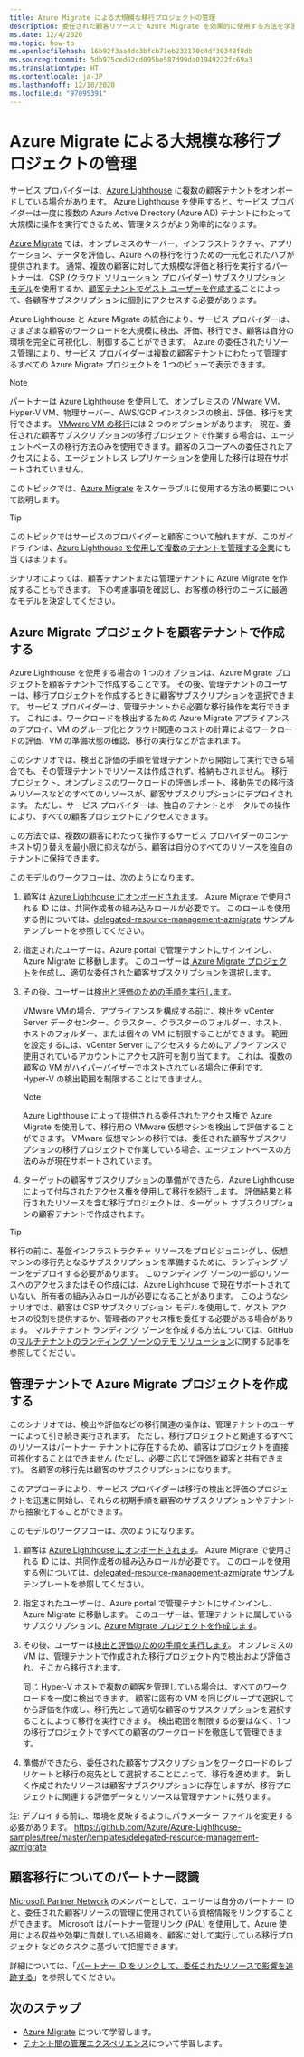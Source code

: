 ```yaml
---
title: Azure Migrate による大規模な移行プロジェクトの管理
description: 委任された顧客リソースで Azure Migrate を効果的に使用する方法を学習します。
ms.date: 12/4/2020
ms.topic: how-to
ms.openlocfilehash: 16b92f3aa4dc3bfcb71eb232170c4df30348f8db
ms.sourcegitcommit: 5db975ced62cd095be587d99da01949222fc69a3
ms.translationtype: HT
ms.contentlocale: ja-JP
ms.lasthandoff: 12/10/2020
ms.locfileid: "97095391"
---
```

# <a name="manage-migration-projects-at-scale-with-azure-migrate"></a>Azure Migrate による大規模な移行プロジェクトの管理

サービス プロバイダーは、[Azure Lighthouse](../overview.md) に複数の顧客テナントをオンボードしている場合があります。 Azure Lighthouse を使用すると、サービス プロバイダーは一度に複数の Azure Active Directory (Azure AD) テナントにわたって大規模に操作を実行できるため、管理タスクがより効率的になります。

[Azure Migrate](../../migrate/migrate-services-overview.md) では、オンプレミスのサーバー、インフラストラクチャ、アプリケーション、データを評価し、Azure への移行を行うための一元化されたハブが提供されます。 通常、複数の顧客に対して大規模な評価と移行を実行するパートナーは、[CSP (クラウド ソリューション プロバイダー) サブスクリプション モデル](/partner-center/customers-revoke-admin-privileges)を使用するか、[顧客テナントでゲスト ユーザーを作成する](/azure/active-directory/external-identities/what-is-b2b)ことによって、各顧客サブスクリプションに個別にアクセスする必要があります。

Azure Lighthouse と Azure Migrate の統合により、サービス プロバイダーは、さまざまな顧客のワークロードを大規模に検出、評価、移行でき、顧客は自分の環境を完全に可視化し、制御することができます。 Azure の委任されたリソース管理により、サービス プロバイダーは複数の顧客テナントにわたって管理するすべての Azure Migrate プロジェクトを 1 つのビューで表示できます。

> [!NOTE]
> パートナーは Azure Lighthouse を使用して、オンプレミスの VMware VM、Hyper-V VM、物理サーバー、AWS/GCP インスタンスの検出、評価、移行を実行できます。 [VMware VM の移行](../../migrate/server-migrate-overview.md)には 2 つのオプションがあります。 現在、委任された顧客サブスクリプションの移行プロジェクトで作業する場合は、エージェントベースの移行方法のみを使用できます。顧客のスコープへの委任されたアクセスによる、エージェントレス レプリケーションを使用した移行は現在サポートされていません。

このトピックでは、[Azure Migrate](../../migrate/migrate-services-overview.md) をスケーラブルに使用する方法の概要について説明します。

> [!TIP]
> このトピックではサービスのプロバイダーと顧客について触れますが、このガイドラインは、[Azure Lighthouse を使用して複数のテナントを管理する企業](../concepts/enterprise.md)にも当てはまります。

シナリオによっては、顧客テナントまたは管理テナントに Azure Migrate を作成することもできます。 下の考慮事項を確認し、お客様の移行のニーズに最適なモデルを決定してください。

## <a name="create-an-azure-migrate-project-in-the-customer-tenant"></a>Azure Migrate プロジェクトを顧客テナントで作成する

Azure Lighthouse を使用する場合の 1 つのオプションは、Azure Migrate プロジェクトを顧客テナントで作成することです。 その後、管理テナントのユーザーは、移行プロジェクトを作成するときに顧客サブスクリプションを選択できます。 サービス プロバイダーは、管理テナントから必要な移行操作を実行できます。 これには、ワークロードを検出するための Azure Migrate アプライアンスのデプロイ、VM のグループ化とクラウド関連のコストの計算によるワークロードの評価、VM の準備状態の確認、移行の実行などが含まれます。

このシナリオでは、検出と評価の手順を管理テナントから開始して実行できる場合でも、その管理テナントでリソースは作成されず、格納もされません。 移行プロジェクト、オンプレミスのワークロードの評価レポート、移動先での移行済みリソースなどのすべてのリソースが、顧客サブスクリプションにデプロイされます。 ただし、サービス プロバイダーは、独自のテナントとポータルでの操作により、すべての顧客プロジェクトにアクセスできます。

この方法では、複数の顧客にわたって操作するサービス プロバイダーのコンテキスト切り替えを最小限に抑えながら、顧客は自分のすべてのリソースを独自のテナントに保持できます。

このモデルのワークフローは、次のようになります。

1. 顧客は [Azure Lighthouse にオンボードされます](onboard-customer.md)。 Azure Migrate で使用される ID には、共同作成者の組み込みロールが必要です。 このロールを使用する例については、[delegated-resource-management-azmigrate](https://github.com/Azure/Azure-Lighthouse-samples/tree/master/templates/delegated-resource-management-azmigrate) サンプル テンプレートを参照してください。
1. 指定されたユーザーは、Azure portal で管理テナントにサインインし、Azure Migrate に移動します。 このユーザーは[ Azure Migrate プロジェクト](/azure/migrate/create-manage-projects)を作成し、適切な委任された顧客サブスクリプションを選択します。
1. その後、ユーザーは[検出と評価のための手順を実行します](../../migrate/tutorial-discover-vmware.md)。

   VMware VMの場合、アプライアンスを構成する前に、検出を vCenter Server データセンター、クラスター、クラスターのフォルダー、ホスト、ホストのフォルダー、または個々の VＭ に制限することができます。 範囲を設定するには、vCenter Server にアクセスするためにアプライアンスで使用されているアカウントにアクセス許可を割り当てます。 これは、複数の顧客の VM がハイパーバイザーでホストされている場合に便利です。 Hyper-V の検出範囲を制限することはできません。

    > [!NOTE]
    > Azure Lighthouse によって提供される委任されたアクセス権で Azure Migrate を使用して、移行用の VMware 仮想マシンを検出して評価することができます。 VMware 仮想マシンの移行では、委任された顧客サブスクリプションの移行プロジェクトで作業している場合、エージェントベースの方法のみが現在サポートされています。

1. ターゲットの顧客サブスクリプションの準備ができたら、Azure Lighthouse によって付与されたアクセス権を使用して移行を続行します。 評価結果と移行されたリソースを含む移行プロジェクトは、ターゲット サブスクリプションの顧客テナントで作成されます。

> [!TIP]
> 移行の前に、基盤インフラストラクチャ リソースをプロビジョニングし、仮想マシンの移行先となるサブスクリプションを準備するために、ランディング ゾーンをデプロイする必要があります。 このランディング ゾーンの一部のリソースへのアクセスまたはその作成には、Azure Lighthouse で現在サポートされていない、所有者の組み込みロールが必要になることがあります。 このようなシナリオでは、顧客は CSP サブスクリプション モデルを使用して、ゲスト アクセスの役割を提供するか、管理者のアクセス権を委任する必要がある場合があります。 マルチテナント ランディング ゾーンを作成する方法については、GitHub の[マルチテナントのランディング ゾーンのデモ ソリューション](https://github.com/Azure/Multi-tenant-Landing-Zones)に関する記事を参照してください。

## <a name="create-an-azure-migrate-project-in-the-managing-tenant"></a>管理テナントで Azure Migrate プロジェクトを作成する

このシナリオでは、検出や評価などの移行関連の操作は、管理テナントのユーザーによって引き続き実行されます。 ただし、移行プロジェクトと関連するすべてのリソースはパートナー テナントに存在するため、顧客はプロジェクトを直接可視化することはできません (ただし、必要に応じて評価を顧客と共有できます)。 各顧客の移行先は顧客のサブスクリプションになります。

このアプローチにより、サービス プロバイダーは移行の検出と評価のプロジェクトを迅速に開始し、それらの初期手順を顧客のサブスクリプションやテナントから抽象化することができます。

このモデルのワークフローは、次のようになります。

1. 顧客は [Azure Lighthouse にオンボードされます](onboard-customer.md)。 Azure Migrate で使用される ID には、共同作成者の組み込みロールが必要です。 このロールを使用する例については、[delegated-resource-management-azmigrate](https://github.com/Azure/Azure-Lighthouse-samples/tree/master/templates/delegated-resource-management-azmigrate) サンプル テンプレートを参照してください。
1. 指定されたユーザーは、Azure portal で管理テナントにサインインし、Azure Migrate に移動します。 このユーザーは、管理テナントに属しているサブスクリプションに [Azure Migrate プロジェクトを作成します](/azure/migrate/create-manage-projects)。
1. その後、ユーザーは[検出と評価のための手順を実行します](../../migrate/tutorial-discover-vmware.md)。 オンプレミスの VM は、管理テナントで作成された移行プロジェクト内で検出および評価され、そこから移行されます。

   同じ Hyper-V ホストで複数の顧客を管理している場合は、すべてのワークロードを一度に検出できます。 顧客に固有の VM を同じグループで選択してから評価を作成し、移行先として適切な顧客のサブスクリプションを選択することによって移行を実行できます。 検出範囲を制限する必要はなく、1 つの移行プロジェクトですべての顧客のワークロードを徹底して管理できます。

1. 準備ができたら、委任された顧客サブスクリプションをワークロードのレプリケートと移行の宛先として選択することによって、移行を進めます。 新しく作成されたリソースは顧客サブスクリプションに存在しますが、移行プロジェクトに関連する評価データとリソースは管理テナントに残ります。

注: デプロイする前に、環境を反映するようにパラメーター ファイルを変更する必要があります。 https://github.com/Azure/Azure-Lighthouse-samples/tree/master/templates/delegated-resource-management-azmigrate

## <a name="partner-recognition-for-customer-migrations"></a>顧客移行についてのパートナー認識

[Microsoft Partner Network](https://partner.microsoft.com) のメンバーとして、ユーザーは自分のパートナー ID と、委任された顧客リソースの管理に使用されている資格情報をリンクすることができます。 Microsoft はパートナー管理リンク (PAL) を使用して、Azure 使用による収益や効果に貢献している組織を、顧客に対して実行している移行プロジェクトなどのタスクに基づいて把握できます。

詳細については、「[パートナー ID をリンクして、委任されたリソースで影響を追跡する](partner-earned-credit.md)」を参照してください。

## <a name="next-steps"></a>次のステップ

- [Azure Migrate](../../migrate/migrate-services-overview.md) について学習します。
- [テナント間の管理エクスペリエンス](../concepts/cross-tenant-management-experience.md)について学習します。

